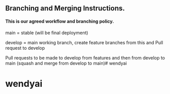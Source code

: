 ## Branching and Merging Instructions.

#### This is our agreed workflow and branching policy.

main = stable (will be final deployment)

develop = main working branch, create feature branches from this and Pull request to develop

Pull requests to be made to develop from features and then from develop to main (squash and merge from develop to main)# wendyai
# wendyai
